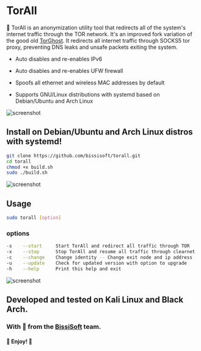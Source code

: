 # TorAll

🧅 TorAll is an anonymization utility tool that redirects all of the system's internet traffic through the TOR network.
It's an improved fork variation of the good old [TorGhost](https://github.com/SusmithKrishnan/torghost). It redirects all internet traffic through SOCKS5 tor proxy, preventing DNS leaks and unsafe packets exiting the system.

- Auto disables and re-enables IPv6

- Auto disables and re-enables UFW firewall

- Spoofs all ethernet and wireless MAC addresses by default

- Supports GNU/Linux distributions with systemd based on Debian/Ubuntu and Arch Linux

![screenshot](https://bissisoft.com/torall.v2.0.1.png)

## Install on Debian/Ubuntu and Arch Linux distros with systemd!

```sh
git clone https://github.com/bissisoft/torall.git
cd torall
chmod +x build.sh
sudo ./build.sh
```

![screenshot](https://bissisoft.com/torall.v2.0.2.png)

## Usage

```sh
sudo torall [option]
```

### options

```sh
-s    --start     Start TorAll and redirect all traffic through TOR
-x    --stop      Stop TorAll and resume all traffic through clearnet
-c    --change    Change identity -- Change exit node and ip address
-u    --update    Check for updated version with option to upgrade
-h    --help      Print this help and exit
```

![screenshot](https://bissisoft.com/torall.v2.0.3.png)

## Developed and tested on Kali Linux and Black Arch.

### With 🧡 from the [BissiSoft](https://bissisoft.com) team.

#### 🥳 Enjoy! 🎉
